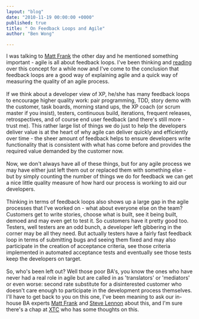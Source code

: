 ```yaml
---
layout: "blog"
date: "2010-11-19 00:00:00 +0000"
published: true
title: " On Feedback Loops and Agile"
author: "Ben Wong"

---
```


<p>I was talking to <a href="http://www.unboxedconsulting.com/people/matt-frank">Matt Frank</a> the other day and he mentioned something important - agile is all about feedback loops. I&#39;ve been thinking and <a href="http://www.vanderburg.org/Writing/xpannealed.pdf">reading</a> over this concept for a while now and I&#39;ve come to the conclusion that feedback loops are a good way of explaining agile and a quick way of measuring the quality of an agile process.<br />
<br />
If we think about a developer view of XP, he/she has many feedback loops to encourage higher quality work: pair programming, TDD, story demo with the customer, task boards, morning stand ups, the XP coach (or scrum master if you insist), testers, continuous build, iterations, frequent releases, retrospectives, and of course end user feedback (and there&#39;s still more - trust me). This rather large list of things we do just to help the developers deliver value is at the heart of why agile can deliver quickly and efficiently over time - the sheer amount of feedback helps to ensure developers write functionality that is consistent with what has come before and provides the required value demanded by the customer now.<br />
<br />
Now, we don&#39;t always have all of these things, but for any agile process we may have either just left them out or replaced them with something else - but by simply counting the number of things we do for feedback we can get a nice little quality measure of how hard our process is working to aid our developers.<br />
<br />
Thinking in terms of feedback loops also shows up a large gap in the agile processes that I&#39;ve worked on - what about everyone else on the team? Customers get to write stories, choose what is built, see it being built, demoed and may even get to test it. So customers have it pretty good too. Testers, well testers are an odd bunch, a developer left gibbering in the corner may be all they need. But actually testers have a fairly fast feedback loop in terms of submitting bugs and seeing them fixed and may also participate in the creation of acceptance criteria, see those criteria implemented in automated acceptance tests and eventually see those tests keep the developers on target.<br />
<br />
So, who&#39;s been left out? Well those poor BA&#39;s, you know the ones who have never had a real role in agile but are called in as &#39;translators&#39; or &#39;mediators&#39; or even worse: second rate substitute for a disinterested customer who doesn&#39;t care enough to participate in the development process themselves. I&#39;ll have to get back to you on this one, I&#39;ve been meaning to ask our in-house BA experts <a href="http://www.unboxedconsulting.com/people/matt-frank">Matt Frank</a> and <a href="http://www.unboxedconsulting.com/people/steve-lennon">Steve Lennon</a> about this, and I&#39;m sure there&#39;s a chap at <a href="http://xpday-london.editme.com/eXtremeTuesdayClub">XTC</a> who has some thoughts on this.</p>

